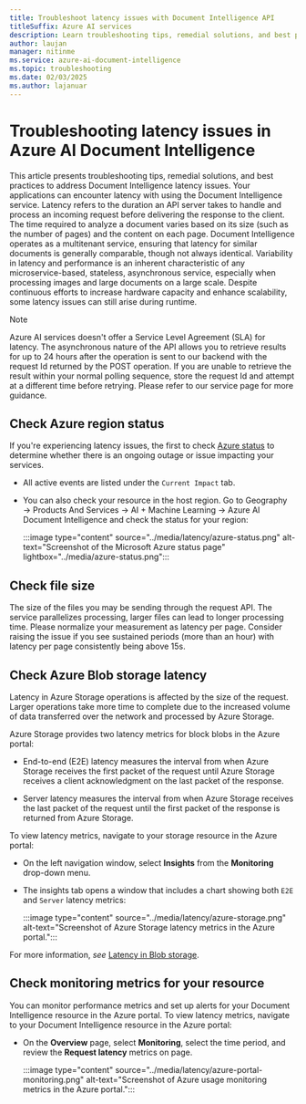 ```yaml
---
title: Troubleshoot latency issues with Document Intelligence API
titleSuffix: Azure AI services
description: Learn troubleshooting tips, remedial solutions, and best practices to address Document Intelligence latency issues.
author: laujan
manager: nitinme
ms.service: azure-ai-document-intelligence
ms.topic: troubleshooting
ms.date: 02/03/2025
ms.author: lajanuar
---
```


# Troubleshooting latency issues in Azure AI Document Intelligence

This article presents troubleshooting tips, remedial solutions, and best practices to address Document Intelligence latency issues. Your applications can encounter latency with using the Document Intelligence service. Latency refers to the duration an API server takes to handle and process an incoming request before delivering the response to the client. The time required to analyze a document varies based on its size (such as the number of pages) and the content on each page. Document Intelligence operates as a multitenant service, ensuring that latency for similar documents is generally comparable, though not always identical. Variability in latency and performance is an inherent characteristic of any microservice-based, stateless, asynchronous service, especially when processing images and large documents on a large scale. Despite continuous efforts to increase hardware capacity and enhance scalability, some latency issues can still arise during runtime.

> [!NOTE]
> Azure AI services doesn't offer a Service Level Agreement (SLA) for latency.
> The asynchronous nature of the API allows you to retrieve results for up to 24 hours after the operation is sent to our backend with the request Id returned by the POST operation. If you are unable to retrieve the result within your normal polling sequence, store the request Id and attempt at a different time before retrying. Please refer to our service page for more guidance.

## Check Azure region status

If you're experiencing latency issues, the first to check [Azure status](https://azure.status.microsoft/status) to determine whether there is an ongoing outage or issue impacting your services.

* All active events are listed under the `Current Impact` tab.

* You can also check your resource in the host region. Go to Geography → Products And Services → AI + Machine Learning → Azure AI Document Intelligence and check the status for your region:

   :::image type="content" source="../media/latency/azure-status.png" alt-text="Screenshot of the Microsoft Azure status page" lightbox="../media/azure-status.png":::

## Check file size

The size of the files you may be sending through the request API. The service parallelizes processing, larger files can lead to longer processing time. Please normalize your measurement as latency per page. Consider raising the issue if you see sustained periods (more than an hour) with latency per page consistently being above 15s.

## Check Azure Blob storage latency

Latency in Azure Storage operations is affected by the size of the request. Larger operations take more time to complete due to the increased volume of data transferred over the network and processed by Azure Storage.

Azure Storage provides two latency metrics for block blobs in the Azure portal:

   * End-to-end (E2E) latency measures the interval from when Azure Storage receives the first packet of the request until Azure Storage receives a client acknowledgment on the last packet of the response.

   * Server latency measures the interval from when Azure Storage receives the last packet of the request until the first packet of the response is returned from Azure Storage.

To view latency metrics, navigate to your storage resource in the Azure portal:

* On the left navigation window, select **Insights** from the **Monitoring** drop-down menu.

* The insights tab opens a window that includes a chart showing both `E2E` and `Server` latency metrics:

   :::image type="content" source="../media/latency/azure-storage.png" alt-text="Screenshot of Azure Storage latency metrics in the Azure portal.":::


For more information, *see* [Latency in Blob storage](/azure/storage/blobs/storage-blobs-latency).


## Check monitoring metrics for your resource

You can monitor performance metrics and set up alerts for your Document Intelligence resource in the Azure portal. To view latency metrics, navigate to your Document Intelligence resource in the Azure portal:

* On the **Overview** page, select **Monitoring**, select the time period, and review the **Request latency** metrics on page.

   :::image type="content" source="../media/latency/azure-portal-monitoring.png" alt-text="Screenshot of Azure usage monitoring metrics in the Azure portal.":::

